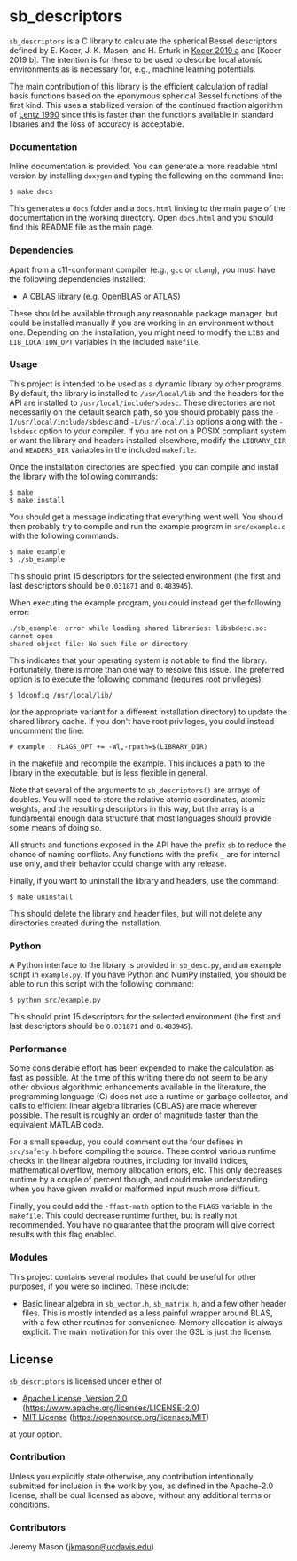 # sb_descriptors

`sb_descriptors` is a C library to calculate the spherical Bessel descriptors 
defined by E. Kocer, J. K. Mason, and H. Erturk in [Kocer 2019 a][Kocer2019a]
and [Kocer 2019 b]. The intention is for these to be used to describe local
atomic environments as is necessary for, e.g., machine learning potentials.

The main contribution of this library is the efficient calculation of radial
basis functions based on the eponymous spherical Bessel functions of the first
kind. This uses a stabilized version of the continued fraction algorithm of
[Lentz 1990][Lentz1990] since this is faster than the functions available in
standard libraries and the loss of accuracy is acceptable.

### Documentation

Inline documentation is provided. You can generate a more readable html version
by installing `doxygen` and typing the following on the command line:
```
$ make docs
```
This generates a `docs` folder and a `docs.html` linking to the main page of
the documentation in the working directory. Open `docs.html` and you should
find this README file as the main page.

### Dependencies

Apart from a c11-conformant compiler (e.g., `gcc` or `clang`), you must have
the following dependencies installed:

 * A CBLAS library (e.g. [OpenBLAS][OpenBLAS] or [ATLAS][ATLAS])

These should be available through any reasonable package manager, but could 
be installed manually if you are working in an environment without one.
Depending on the installation, you might need to modify the `LIBS` and 
`LIB_LOCATION_OPT` variables in the included `makefile`.

### Usage

This project is intended to be used as a dynamic library by other programs. By
default, the library is installed to `/usr/local/lib` and the headers for the
API are installed to `/usr/local/include/sbdesc`. These directories are not
necessarily on the default search path, so you should probably pass the 
`-I/usr/local/include/sbdesc` and `-L/usr/local/lib` options along with the
`-lsbdesc` option to your compiler. If you are not on a POSIX compliant system
or want the library and headers installed elsewhere, modify the `LIBRARY_DIR`
and `HEADERS_DIR` variables in the included `makefile`.

Once the installation directories are specified, you can compile and install
the library with the following commands:
```
$ make
$ make install
```
You should get a message indicating that everything went well. You should then
probably try to compile and run the example program in `src/example.c` with the
following commands:
```
$ make example
$ ./sb_example
```
This should print 15 descriptors for the selected environment (the first and
last descriptors should be `0.031871` and `0.483945`).

When executing the example program, you could instead get the following error:
```
./sb_example: error while loading shared libraries: libsbdesc.so: cannot open
shared object file: No such file or directory
```
This indicates that your operating system is not able to find the library.
Fortunately, there is more than one way to resolve this issue. The preferred
option is to execute the following command (requires root privileges):
```
$ ldconfig /usr/local/lib/
```
(or the appropriate variant for a different installation directory) to update
the shared library cache. If you don't have root privileges, you could instead
uncomment the line:
```
# example : FLAGS_OPT += -Wl,-rpath=$(LIBRARY_DIR)
```
in the makefile and recompile the example. This includes a path to the library
in the executable, but is less flexible in general.

Note that several of the arguments to `sb_descriptors()` are arrays of doubles.
You will need to store the relative atomic coordinates, atomic weights, and the
resulting descriptors in this way, but the array is a fundamental enough data
structure that most languages should provide some means of doing so.

All structs and functions exposed in the API have the prefix `sb` to reduce the
chance of naming conflicts. Any functions with the prefix `_` are for internal
use only, and their behavior could change with any release.

Finally, if you want to uninstall the library and headers, use the command:
```
$ make uninstall
```
This should delete the library and header files, but will not delete any
directories created during the installation.

### Python

A Python interface to the library is provided in `sb_desc.py`, and an example
script in `example.py`. If you have Python and NumPy installed, you should be
able to run this script with the following command:
```
$ python src/example.py
```
This should print 15 descriptors for the selected environment (the first and
last descriptors should be `0.031871` and `0.483945`).

### Performance

Some considerable effort has been expended to make the calculation as fast as
possible. At the time of this writing there do not seem to be any other obvious
algorithmic enhancements available in the literature, the programming language
(C) does not use a runtime or garbage collector, and calls to efficient linear
algebra libraries (CBLAS) are made wherever possible. The result is roughly an
order of magnitude faster than the equivalent MATLAB code.

For a small speedup, you could comment out the four defines in `src/safety.h`
before compiling the source. These control various runtime checks in the linear
algebra routines, including for invalid indices, mathematical overflow, memory
allocation errors, etc. This only decreases runtime by a couple of percent
though, and could make understanding when you have given invalid or malformed
input much more difficult.

Finally, you could add the `-ffast-math` option to the `FLAGS` variable in the
`makefile`. This could decrease runtime further, but is really not recommended.
You have no guarantee that the program will give correct results with this flag
enabled.

### Modules

This project contains several modules that could be useful for other purposes,
if you were so inclined. These include:

 * Basic linear algebra in `sb_vector.h`, `sb_matrix.h`, and a few other header
 files. This is mostly intended as a less painful wrapper around BLAS, with a
 few other routines for convenience. Memory allocation is always explicit. The
 main motivation for this over the GSL is just the license.

## License

`sb_descriptors` is licensed under either of

 * [Apache License, Version 2.0][LICENSE-APACHE] (https://www.apache.org/licenses/LICENSE-2.0)
 * [MIT License][LICENSE-MIT] (https://opensource.org/licenses/MIT)

at your option.

### Contribution

Unless you explicitly state otherwise, any contribution intentionally submitted
for inclusion in the work by you, as defined in the Apache-2.0 license, shall
be dual licensed as above, without any additional terms or conditions.

### Contributors

Jeremy Mason (jkmason@ucdavis.edu)

[Kocer2019a]: https://aip.scitation.org/doi/10.1063/1.5086167
[Lentz1990]: https://doi.org/10.1063/1.168382
[ATLAS]: http://math-atlas.sourceforge.net/
[OpenBLAS]: http://www.openblas.net/
[LICENSE-APACHE]: https://www.apache.org/licenses/LICENSE-2.0
[LICENSE-MIT]: https://opensource.org/licenses/MIT
